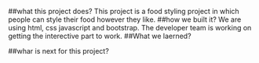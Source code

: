 ##what this project does?
This project is a food styling project in which people can style their food however they like.
##how we built it?
We are using html, css javascript and bootstrap. The developer team is working on getting the interective part to work.
##What we laerned?

##whar is next for this project?
